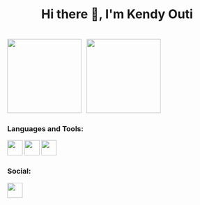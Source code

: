 <h1 align="center">Hi there 👋, I'm Kendy Outi</h1>

###

<div><br>
<img height="170" src ="https://awesome-github-stats.azurewebsites.net/user-stats/KendyOuti?theme=radical&cardType=github"/>
 &nbsp; 
<img height="170" src = "https://github-readme-stats.vercel.app/api/top-langs/?username=KendyOuti&theme=radical&text_color=ffffff&border_color=E4E2E2&icon_color=6E33B5&layout=compact" />
</div>

<h3 align="left">Languages and Tools:</h3>

<div align="left">
  <img height="35" src="https://img.shields.io/badge/python-3670A0?style=for-the-badge&logo=python&logoColor=ffdd54" />
  <img height="35" src="https://img.shields.io/badge/C-00599C?style=for-the-badge&logo=c&logoColor=white" />
  <img height="35" src="https://img.shields.io/badge/C%2B%2B-00599C?style=for-the-badge&logo=c%2B%2B&logoColor=white" />
</div>

<h3 align="left">Social:</h3>

<a href="https://www.linkedin.com/in/kendy-outi-a3229b2b9" target="_blank"><img src="https://img.shields.io/badge/-LinkedIn-%230077B5?style=for-the-badge&logo=linkedin&logoColor=white" target="_blank" height="35"></a>

###
